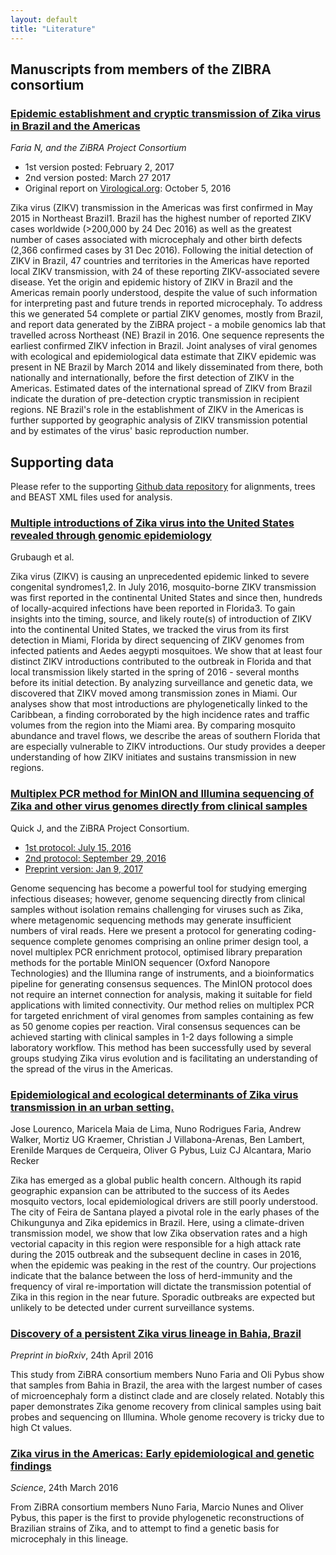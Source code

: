 ```yaml
---
layout: default
title: "Literature"
---
```


## Manuscripts from members of the ZIBRA consortium

### <a href="http://biorxiv.org/content/early/2017/03/27/105171">Epidemic establishment and cryptic transmission of Zika virus in Brazil and the Americas</a>

_Faria N, and the ZiBRA Project Consortium_

  - 1st version posted: February 2, 2017
  - 2nd version posted: March 27 2017
  - Original report on <a href="http://virological.org/t/phylogeography-of-zika-virus-preliminary-analysis-of-36-zibra-genomes-from-brazil/374">Virological.org</a>: October 5, 2016

Zika virus (ZIKV) transmission in the Americas was first confirmed in May 2015 in Northeast Brazil1. Brazil has the highest number of reported ZIKV cases worldwide (>200,000 by 24 Dec 2016) as well as the greatest number of cases associated with microcephaly and other birth defects (2,366 confirmed cases by 31 Dec 2016). Following the initial detection of ZIKV in Brazil, 47 countries and territories in the Americas have reported local ZIKV transmission, with 24 of these reporting ZIKV-associated severe disease. Yet the origin and epidemic history of ZIKV in Brazil and the Americas remain poorly understood, despite the value of such information for interpreting past and future trends in reported microcephaly. To address this we generated 54 complete or partial ZIKV genomes, mostly from Brazil, and report data generated by the ZiBRA project - a mobile genomics lab that travelled across Northeast (NE) Brazil in 2016. One sequence represents the earliest confirmed ZIKV infection in Brazil. Joint analyses of viral genomes with ecological and epidemiological data estimate that ZIKV epidemic was present in NE Brazil by March 2014 and likely disseminated from there, both nationally and internationally, before the first detection of ZIKV in the Americas. Estimated dates of the international spread of ZIKV from Brazil indicate the duration of pre-detection cryptic transmission in recipient regions. NE Brazil's role in the establishment of ZIKV in the Americas is further supported by geographic analysis of ZIKV transmission potential and by estimates of the virus' basic reproduction number.

## Supporting data

Please refer to the supporting <a href="https://github.com/zibraproject/zibra-data">Github data repository</a> for alignments, trees and BEAST XML files used for analysis.

### <a href="http://biorxiv.org/content/early/2017/02/03/104794">Multiple introductions of Zika virus into the United States revealed through genomic epidemiology</a>

Grubaugh et al.

Zika virus (ZIKV) is causing an unprecedented epidemic linked to severe congenital syndromes1,2. In July 2016, mosquito-borne ZIKV transmission was first reported in the continental United States and since then, hundreds of locally-acquired infections have been reported in Florida3. To gain insights into the timing, source, and likely route(s) of introduction of ZIKV into the continental United States, we tracked the virus from its first detection in Miami, Florida by direct sequencing of ZIKV genomes from infected patients and Aedes aegypti mosquitoes. We show that at least four distinct ZIKV introductions contributed to the outbreak in Florida and that local transmission likely started in the spring of 2016 - several months before its initial detection. By analyzing surveillance and genetic data, we discovered that ZIKV moved among transmission zones in Miami. Our analyses show that most introductions are phylogenetically linked to the Caribbean, a finding corroborated by the high incidence rates and traffic volumes from the region into the Miami area. By comparing mosquito abundance and travel flows, we describe the areas of southern Florida that are especially vulnerable to ZIKV introductions. Our study provides a deeper understanding of how ZIKV initiates and sustains transmission in new regions.

### <a href="http://biorxiv.org/content/early/2017/01/09/098913">Multiplex PCR method for MinION and Illumina sequencing of Zika and other virus genomes directly from clinical samples</a>

Quick J, and the ZiBRA Project Consortium.

  - <a href="https://github.com/zibraproject/zibraproject.github.io/blob/master/data/amplicon_sequencing_protocol_v2.pdf">1st protocol: July 15, 2016</a>
  - <a href="https://github.com/zibraproject/zibraproject.github.io/blob/master/data/amplicon_sequencing_protocol_v3.pdf">2nd protocol: September 29, 2016</a>
  - <a href="http://biorxiv.org/content/early/2017/01/09/098913">Preprint version: Jan 9, 2017</a>

Genome sequencing has become a powerful tool for studying emerging infectious diseases; however, genome sequencing directly from clinical samples without isolation remains challenging for viruses such as Zika, where metagenomic sequencing methods may generate insufficient numbers of viral reads. Here we present a protocol for generating coding-sequence complete genomes comprising an online primer design tool, a novel multiplex PCR enrichment protocol, optimised library preparation methods for the portable MinION sequencer (Oxford Nanopore Technologies) and the Illumina range of instruments, and a bioinformatics pipeline for generating consensus sequences. The MinION protocol does not require an internet connection for analysis, making it suitable for field applications with limited connectivity. Our method relies on multiplex PCR for targeted enrichment of viral genomes from samples containing as few as 50 genome copies per reaction. Viral consensus sequences can be achieved starting with clinical samples in 1-2 days following a simple laboratory workflow. This method has been successfully used by several groups studying Zika virus evolution and is facilitating an understanding of the spread of the virus in the Americas.

### <a href="http://biorxiv.org/content/early/2017/01/20/101972">Epidemiological and ecological determinants of Zika virus transmission in an urban setting.</a>

Jose Lourenco, Maricela Maia de Lima, Nuno Rodrigues Faria, Andrew Walker, Mortiz UG Kraemer, Christian J Villabona-Arenas, Ben Lambert, Erenilde Marques de Cerqueira, Oliver G Pybus, Luiz CJ Alcantara, Mario Recker

Zika has emerged as a global public health concern. Although its rapid geographic expansion can be attributed to the success of its Aedes mosquito vectors, local epidemiological drivers are still poorly understood. The city of Feira de Santana played a pivotal role in the early phases of the Chikungunya and Zika epidemics in Brazil. Here, using a climate-driven transmission model, we show that low Zika observation rates and a high vectorial capacity in this region were responsible for a high attack rate during the 2015 outbreak and the subsequent decline in cases in 2016, when the epidemic was peaking in the rest of the country. Our projections indicate that the balance between the loss of herd-immunity and the frequency of viral re-importation will dictate the transmission potential of Zika in this region in the near future. Sporadic outbreaks are expected but unlikely to be detected under current surveillance systems.


### <a href="http://biorxiv.org/cgi/content/short/049916v1">Discovery of a persistent Zika virus lineage in Bahia, Brazil</a>

_Preprint in bioRxiv_, 24th April 2016

This study from ZiBRA consortium members Nuno Faria and Oli Pybus show that samples from Bahia in Brazil, the area with the largest number of cases of microencephaly form a distinct clade and are closely related. Notably this paper demonstrates Zika genome recovery from clinical samples using bait probes and sequencing on Illumina. Whole genome recovery is tricky due to high Ct values.

### <a href="http://science.sciencemag.org/content/early/2016/03/23/science.aaf5036">Zika virus in the Americas: Early epidemiological and genetic findings</A>

_Science_, 24th March 2016

From ZiBRA consortium members Nuno Faria, Marcio Nunes and Oliver Pybus, this paper is the first to provide phylogenetic reconstructions of Brazilian strains of Zika, and to attempt to find a genetic basis for microcephaly in this lineage.




